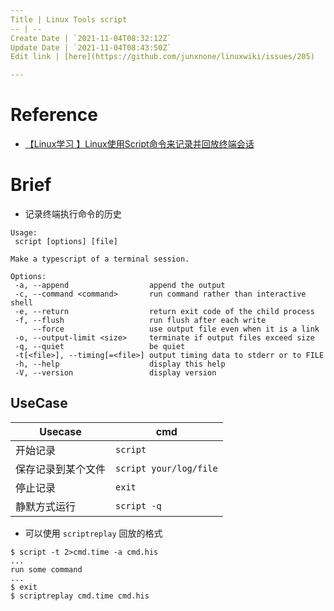 ```yaml
---
Title | Linux Tools script
-- | --
Create Date | `2021-11-04T08:32:12Z`
Update Date | `2021-11-04T08:43:50Z`
Edit link | [here](https://github.com/junxnone/linuxwiki/issues/205)

---
```

# Reference
- [【Linux学习 】Linux使用Script命令来记录并回放终端会话](https://blog.csdn.net/ouyang_peng/article/details/78818492)


# Brief
- 记录终端执行命令的历史

```
Usage:
 script [options] [file]

Make a typescript of a terminal session.

Options:
 -a, --append                  append the output
 -c, --command <command>       run command rather than interactive shell
 -e, --return                  return exit code of the child process
 -f, --flush                   run flush after each write
     --force                   use output file even when it is a link
 -o, --output-limit <size>     terminate if output files exceed size
 -q, --quiet                   be quiet
 -t[<file>], --timing[=<file>] output timing data to stderr or to FILE
 -h, --help                    display this help
 -V, --version                 display version
```


## UseCase

Usecase | cmd
-- | --
开始记录 | `script`
保存记录到某个文件 | `script your/log/file`
停止记录 | `exit`
静默方式运行 | `script -q`


- 可以使用 `scriptreplay` 回放的格式
```
$ script -t 2>cmd.time -a cmd.his
...
run some command
...
$ exit
$ scriptreplay cmd.time cmd.his
```
